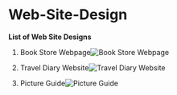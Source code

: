 # Web-Site-Design
**List of Web Site Designs**
1) Book Store Webpage![Book Store Webpage](https://user-images.githubusercontent.com/114443699/203210640-609a9aa0-915e-4b14-bfb3-f25b7457383e.png)

2) Travel Diary Website![Travel Diary Website](https://user-images.githubusercontent.com/114443699/203210801-88d006c0-fce0-4a21-98a4-e1f7ba8fc1a0.png)

3) Picture Guide![Picture Guide](https://user-images.githubusercontent.com/114443699/203212281-00ead59f-ad4e-4ce7-8cbe-65b65226368f.png)
